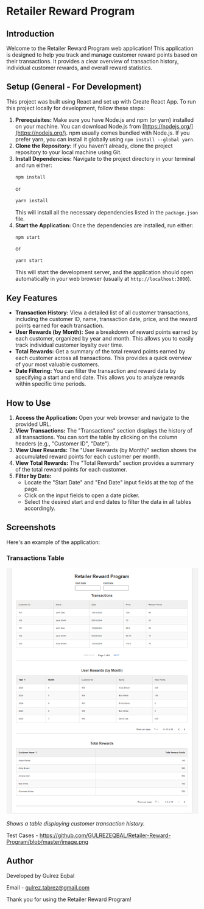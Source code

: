 # Retailer Reward Program

## Introduction

Welcome to the Retailer Reward Program web application! This application is designed to help you track and manage customer reward points based on their transactions. It provides a clear overview of transaction history, individual customer rewards, and overall reward statistics.



## Setup (General - For Development)

This project was built using React and set up with Create React App. To run this project locally for development, follow these steps:

1.  **Prerequisites:** Make sure you have Node.js and npm (or yarn) installed on your machine. You can download Node.js from [https://nodejs.org/](https://nodejs.org/). npm usually comes bundled with Node.js. If you prefer yarn, you can install it globally using `npm install --global yarn`.
2.  **Clone the Repository:** If you haven't already, clone the project repository to your local machine using Git.
3.  **Install Dependencies:** Navigate to the project directory in your terminal and run either:
    ```bash
    npm install
    ```
    or
    ```bash
    yarn install
    ```
    This will install all the necessary dependencies listed in the `package.json` file.
4.  **Start the Application:** Once the dependencies are installed, run either:
    ```bash
    npm start
    ```
    or
    ```bash
    yarn start
    ```
    This will start the development server, and the application should open automatically in your web browser (usually at `http://localhost:3000`).

## Key Features

* **Transaction History:** View a detailed list of all customer transactions, including the customer ID, name, transaction date, price, and the reward points earned for each transaction.
* **User Rewards (by Month):** See a breakdown of reward points earned by each customer, organized by year and month. This allows you to easily track individual customer loyalty over time.
* **Total Rewards:** Get a summary of the total reward points earned by each customer across all transactions. This provides a quick overview of your most valuable customers.
* **Date Filtering:** You can filter the transaction and reward data by specifying a start and end date. This allows you to analyze rewards within specific time periods.

## How to Use

1.  **Access the Application:** Open your web browser and navigate to the provided URL.
2.  **View Transactions:** The "Transactions" section displays the history of all transactions. You can sort the table by clicking on the column headers (e.g., "Customer ID", "Date").
3.  **View User Rewards:** The "User Rewards (by Month)" section shows the accumulated reward points for each customer per month.
4.  **View Total Rewards:** The "Total Rewards" section provides a summary of the total reward points for each customer.
5.  **Filter by Date:**
    * Locate the "Start Date" and "End Date" input fields at the top of the page.
    * Click on the input fields to open a date picker.
    * Select the desired start and end dates to filter the data in all tables accordingly.

## Screenshots

Here's an example of the application:

### Transactions Table
![Screenshot of the Transactions Table](https://github.com/GULREZEQBAL/Retail-Rewards-App/blob/master/Screenshot%202025-04-14%20192823.png)

*Shows a table displaying customer transaction history.*

Test Cases -  https://github.com/GULREZEQBAL/Retailer-Reward-Program/blob/master/image.png

## Author

Developed by Gulrez Eqbal

Email - gulrez.tabrez@gmail.com





Thank you for using the Retailer Reward Program!
